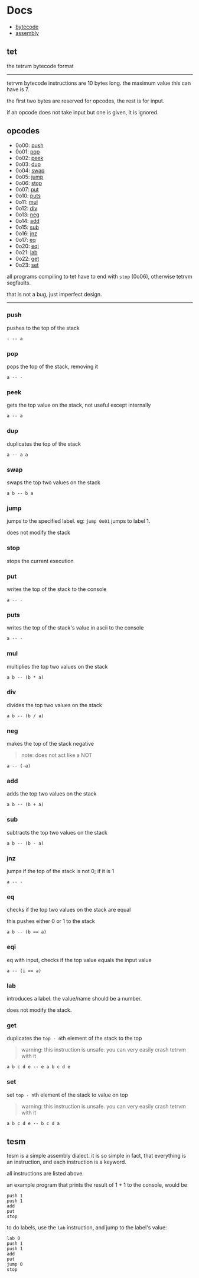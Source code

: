# Docs

- [bytecode](#tet)
- [assembly](#tesm)


## tet

the tetrvm bytecode format
***

tetrvm bytecode instructions are 10 bytes long. the maximum value this can have is 7.

the first two bytes are reserved for opcodes, the rest is for input.

if an opcode does not take input but one is given, it is ignored.

## opcodes
- 0o00: [push](#push)
- 0o01: [pop](#pop)
- 0o02: [peek](#peek)
- 0o03: [dup](#dup)
- 0o04: [swap](#swap)
- 0o05: [jump](#jump)
- 0o06: [stop](#stop)
- 0o07: [put](#put)
- 0o10: [puts](#puts)
- 0o11: [mul](#mul)
- 0o12: [div](#div)
- 0o13: [neg](#neg)
- 0o14: [add](#add)
- 0o15: [sub](#sub)
- 0o16: [jnz](#jnz)
- 0o17: [eq](#eq)
- 0o20: [eqi](#eqi)
- 0o21: [lab](#lab)
- 0o22: [get](#get)
- 0o23: [set](#set)

all programs compiling to tet have to end with `stop` (0o06), otherwise tetrvm segfaults.

that is not a bug, just imperfect design.
***
### push
pushes to the top of the stack

`- -- a`

### pop
pops the top of the stack, removing it

`a -- -`

### peek
gets the top value on the stack, not useful except internally

`a -- a`

### dup
duplicates the top of the stack

`a -- a a`

### swap
swaps the top two values on the stack

`a b -- b a`

### jump
jumps to the specified label. eg: `jump 0o01` jumps to label 1.

does not modify the stack

### stop
stops the current execution

### put
writes the top of the stack to the console

`a -- -`

### puts
writes the top of the stack's value in ascii to the console

`a -- -`

### mul
multiplies the top two values on the stack

`a b -- (b * a)`

### div
divides the top two values on the stack

`a b -- (b / a)`

### neg
makes the top of the stack negative
> note: does not act like a NOT

`a -- (-a)`

### add
adds the top two values on the stack

`a b -- (b + a)`

### sub
subtracts the top two values on the stack

`a b -- (b - a)`

### jnz
jumps if the top of the stack is not 0; if it is 1

`a -- -`

### eq
checks if the top two values on the stack are equal

this pushes either 0 or 1 to the stack

`a b -- (b == a)`

### eqi
eq with input, checks if the top value equals the input value

`a -- (i == a)`

### lab
introduces a label. the value/name should be a number.

does not modify the stack.

### get
duplicates the `top - n`th element of the stack to the top

> warning: this instruction is unsafe. you can very easily crash tetrvm with it

`a b c d e -- e a b c d e`

### set
set `top - n`th element of the stack to value on top

> warning: this instruction is unsafe. you can very easily crash tetrvm with it

`a b c d e -- b c d a`

## tesm

tesm is a simple assembly dialect. it is so simple in fact, that everything is an instruction, and each instruction is a keyword.

all instructions are listed above.

an example program that prints the result of 1 + 1 to the console, would be
```
push 1
push 1
add
put
stop
```

to do labels, use the `lab` instruction, and jump to the label's value:
```
lab 0
push 1
push 1
add
put
jump 0
stop
```